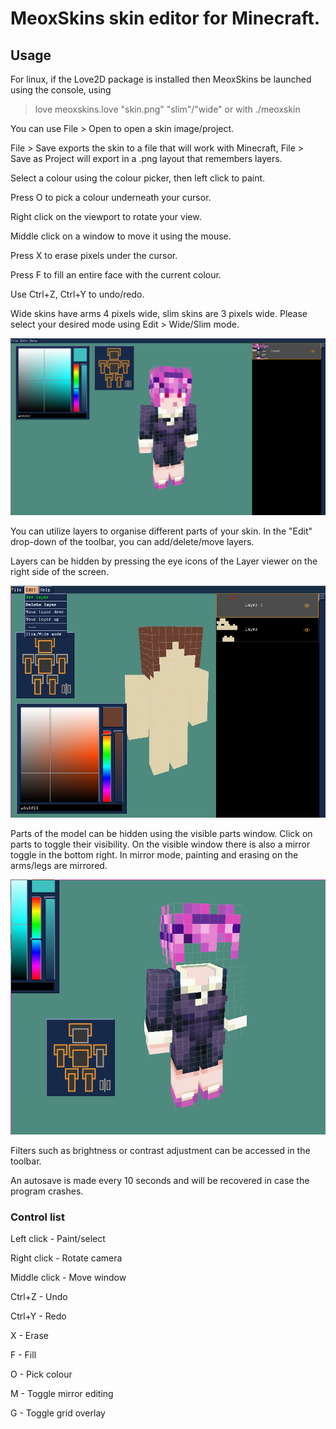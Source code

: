# MeoxSkins skin editor for Minecraft.
## Usage
For linux, if the Love2D package is installed then
MeoxSkins be launched using the console, using 
>love meoxskins.love "skin.png" "slim"/"wide"
or with
>./meoxskin

You can use File > Open to open a skin image/project.

File > Save exports the skin to a file that will work with Minecraft, File > Save as Project will export in a .png layout that remembers layers.

Select a colour using the colour picker, then left click to paint.

Press O to pick a colour underneath your cursor.

Right click on the viewport to rotate your view.

Middle click on a window to move it using the mouse.

Press X to erase pixels under the cursor.

Press F to fill an entire face with the current colour.

Use Ctrl+Z, Ctrl+Y to undo/redo.

Wide skins have arms 4 pixels wide, slim skins are 3 pixels wide. Please select your desired mode using Edit > Wide/Slim mode.

![Viewport](https://github.com/pszer/meoxskins/blob/master/meoxskins.png)

You can utilize layers to organise different parts of your skin. In the "Edit" drop-down of the toolbar, you can add/delete/move layers.

Layers can be hidden by pressing the eye icons of the Layer viewer on the right side of the screen.

![Viewport](https://github.com/pszer/meoxskins/blob/master/layers.png)

Parts of the model can be hidden using the visible parts window. Click on parts to toggle their visibility.
On the visible window there is also a mirror toggle in the bottom right. In mirror mode, painting and erasing on the arms/legs
are mirrored.

![Viewport](https://github.com/pszer/meoxskins/blob/master/visible.png)

Filters such as brightness or contrast adjustment can be accessed in the toolbar.

An autosave is made every 10 seconds and will be recovered in case the program crashes.

### Control list
Left click - Paint/select

Right click - Rotate camera

Middle click - Move window

Ctrl+Z - Undo

Ctrl+Y - Redo

X - Erase

F - Fill

O - Pick colour

M - Toggle mirror editing

G - Toggle grid overlay
